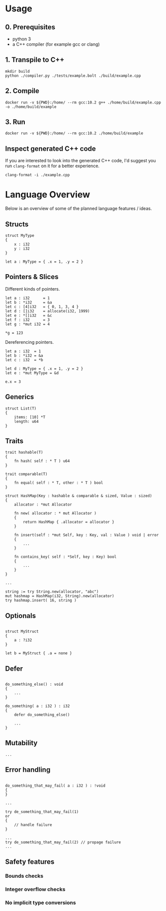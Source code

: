 # Usage

## 0. Prerequisites

- python 3
- a C++ compiler (for example gcc or clang)

## 1. Transpile to C++
```commandline
mkdir build
python ./compiler.py ./tests/example.bolt ./build/example.cpp
```

## 2. Compile
```commandline
docker run -v ${PWD}:/home/ --rm gcc:10.2 g++ ./home/build/example.cpp -o ./home/build/example
```

## 3. Run
```commandline
docker run -v ${PWD}:/home/ --rm gcc:10.2 ./home/build/example
```


## Inspect generated C++ code

If you are interested to look into the generated C++ code, I'd suggest you run `clang-format` on it
for a better experience.

```commandline
clang-format -i ./example.cpp
```

# Language Overview

Below is an overview of some of the planned language features / ideas.

## Structs

```
struct MyType
{
    x : i32
    y : i32
}

let a : MyType = { .x = 1, .y = 2 }
```

## Pointers & Slices

Different kinds of pointers.
```
let a : i32      = 1
let b : *i32     = &a
let c : [4]i32   = { 0, 1, 3, 4 }
let d : []i32    = allocate(i32, 1999) 
let e : *[]i32   = &c 
let f : i32      = 3
let g : *mut i32 = 4

*g = 123
```

Dereferencing pointers.
```
let a : i32  = 1
let b : *i32 = &a
let c : i32  = *b

let d : MyType = { .x = 1, .y = 2 }
let e : *mut MyType = &d

e.x = 3
```

## Generics 
```
struct List(T)
{
    items: [10] *T
    length: u64
}
```

## Traits
```
trait hashable(T)
{
    fn hash( self : * T ) u64
}

trait comparable(T)
{
    fn equal( self : * T, other : * T ) bool
}

struct HashMap(Key : hashable & comparable & sized, Value : sized)
{
    allocator : *mut Allocator
    
    fn new( allocator : * mut Allocator )
    {
        return HashMap { .allocator = allocator }
    }
    
    fn insert(self : *mut Self, key : Key, val : Value ) void | error 
    {
        ...
    }
    
    fn contains_key( self : *Self, key : Key) bool
    {
        ...
    }
}

... 

string := try String.new(allocator, "abc")
mut hashmap = HashMap(i32, String).new(allocator)
try hashmap.insert( 16, string )
```

## Optionals
```

struct MyStruct
{
    a : ?i32
}

let b = MyStruct { .a = none }
```

## Defer
```

do_something_else() : void
{
    ...
}

do_something( a : i32 ) : i32
{
    defer do_something_else()
    
    ...
}
```

## Mutability
```
...
```

## Error handling
```

do_something_that_may_fail( a : i32 ) : !void
{
}

...

try de_something_that_may_fail(1)
or 
{
    // handle failure
}

...
try de_something_that_may_fail(2) // propage failure
...

```

## Safety features

### Bounds checks
### Integer overflow checks
### No implicit type conversions
